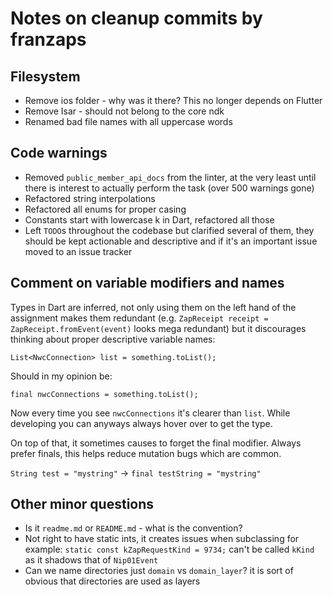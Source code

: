 # Notes on cleanup commits by franzaps

## Filesystem

 - Remove ios folder - why was it there? This no longer depends on Flutter
 - Remove Isar - should not belong to the core ndk
 - Renamed bad file names with all uppercase words

## Code warnings

 - Removed `public_member_api_docs` from the linter, at the very least until there is interest to actually perform the task (over 500 warnings gone)
 - Refactored string interpolations
 - Refactored all enums for proper casing
 - Constants start with lowercase k in Dart, refactored all those
 - Left `TODO`s throughout the codebase but clarified several of them, they should be kept actionable and descriptive and if it's an important issue moved to an issue tracker

## Comment on variable modifiers and names

Types in Dart are inferred, not only using them on the left hand of the assignment makes them redundant (e.g. `ZapReceipt receipt = ZapReceipt.fromEvent(event)` looks mega redundant) but it discourages thinking about proper descriptive variable names:

`List<NwcConnection> list = something.toList();`

Should in my opinion be:

`final nwcConnections = something.toList();`

Now every time you see `nwcConnections` it's clearer than `list`. While developing you can anyways always hover over to get the type.

On top of that, it sometimes causes to forget the final modifier. Always prefer finals, this helps reduce mutation bugs which are common.

`String test = "mystring"` -> `final testString = "mystring"`

## Other minor questions

 - Is it `readme.md` or `README.md` - what is the convention?
 - Not right to have static ints, it creates issues when subclassing for example: `static const kZapRequestKind = 9734;` can't be called `kKind` as it shadows that of `Nip01Event`
 - Can we name directories just `domain` vs `domain_layer`? it is sort of obvious that directories are used as layers
